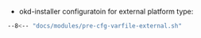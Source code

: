 
- okd-installer configuratoin for external platform type:

```bash
--8<-- "docs/modules/pre-cfg-varfile-external.sh"
```